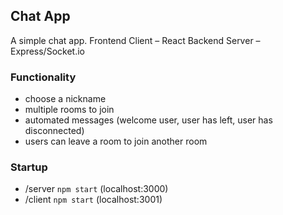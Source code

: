 ## Chat App

A simple chat app.
Frontend Client – React
Backend Server – Express/Socket.io

### Functionality

- choose a nickname
- multiple rooms to join
- automated messages (welcome user, user has left, user has disconnected)
- users can leave a room to join another room

### Startup

- /server `npm start` (localhost:3000)
- /client `npm start` (localhost:3001)
